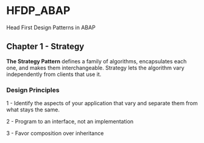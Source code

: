 # HFDP_ABAP
Head First Design Patterns in ABAP

## Chapter 1 - Strategy

**The Strategy Pattern** defines a family of algorithms, encapsulates each one, and makes them interchangeable. Strategy lets the algorithm vary independently from clients that use it.

### Design Principles

1 - Identify the aspects of your application that vary and separate them from what stays the same.

2 - Program to an interface, not an implementation

3 - Favor composition over inheritance

